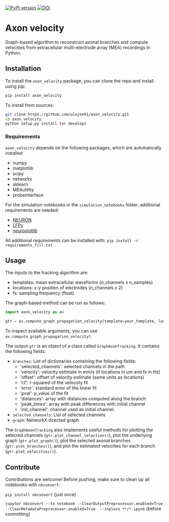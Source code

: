 [![PyPI version](https://badge.fury.io/py/axon-velocity.svg)](https://badge.fury.io/py/axon-velocity) [![DOI](https://zenodo.org/badge/DOI/10.5281/zenodo.4896745.svg)](https://doi.org/10.5281/zenodo.4896745)

# Axon velocity

Graph-based algorithm to reconstruct axonal branches and compute velocities from extracellular 
multi-electrode array (MEA) recordings in Python.

## Installation 

To install the `axon_velocity` package, you can clone the repo and install using pip:

```bash
pip install axon_velocity
```

To install from sources:

```bash
git clone https://github.com/alejoe91/axon_velocity.git
cd axon_velocity
python setup.py install (or develop)
```

### Requirements

`axon_velocity` depends on the following packages, which are automatically installed

- numpy
- matplotlib
- scipy
- networkx
- sklearn
- MEAutility
- probeinterface

For the simulation notebooks in the `simulation_notebooks` folder, additional requirements are needed:

- [NEURON](https://www.neuron.yale.edu/neuron/)
- [LFPy](https://lfpy.readthedocs.io/en/latest/)
- [neuroplotlib](https://github.com/alejoe91/neuroplotlib)

All additional requirements can be installed with: `pip install -r requirements_fill.txt`

## Usage

The inputs to the tracking algorithm are:

- templates: mean extracellular waveforms (n_channels x n_samples)
- locations: x-y position of electrodes (n_channels x 2)
- fs: sampling frequency (float)

The graph-based method can be run as follows:

```python
import axon_velocity as av

gtr = av.compute_graph_propagation_velocity(template=your_template, locations=your_locations, fs=fs)
```

To inspect available arguments, you can use `av.compute_graph_propagation_velocity?`. 

The output `gtr` is an object of a class called `GraphAxonTracking`. 
It contains the following fields:

- `branches`: List of dictionaries containing the following fields:
    - 'selected_channels': selected channels in the path
    - 'velocity': velocity estimate in mm/s (if locations in um and fs in Hz)
    - 'offset': offset of velocity estimate (same units as locations)
    - 'r2': r-squared of the velocoty fit
    - 'error': standard error of the linear fit
    - 'pval': p_value of the fit
    - 'distances': array with distances computed along the branch
    - 'peak_times': array with peak differences with initial channel
    - 'init_channel': channel used as initial channel
- `selected_channels`: List of selected channels
- `graph`: NetworkX directed graph 

The `GraphAxonTracking` also implements useful methods for plotting the selected channels 
(`gtr.plot_channel_selection()`), plot the underlying graph (`gtr.plot_graph()`), plot the selected axonal branches 
(`gtr.plot_branches()`), and plot the estimated velocities for each branch (`gtr.plot_velocities()`).
    
  
## Contribute

Contributions are welcome! Before pushing, make sure to clean up all notebooks with `nbconvert`:

`pip install nbconvert` (just once)

`jupyter nbconvert --to notebook --ClearOutputPreprocessor.enabled=True --ClearMetadataPreprocessor.enabled=True  --inplace **/*.ipynb` (before committing) 
